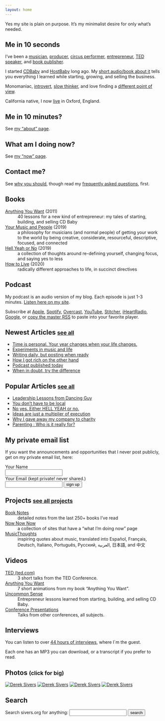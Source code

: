 ```yaml
---
layout: home
---
```


<section id="aboutme">
<p>
	Yes my site is plain on purpose.
	It’s my minimalist desire for only what’s needed.
</p>
<h2>
	Me in 10 seconds
</h2>
<p>
	I’ve been a <a href="/music">musician</a>, <a href="http://artificialrecords.com/">producer</a>, <a href="http://professionalpests.com/">circus performer</a>, <a href="/a">entrepreneur</a>, <a href="/presentations">TED speaker</a>, and <a href="/we14">book publisher</a>.
</p><p>
	I started <a href="https://www.cdbaby.com/">CDBaby</a> and <a href="https://www.hostbaby.com/">HostBaby</a> long ago.
	My <a href="/a">short audio/book about it</a> tells you everything I learned while starting, growing, and selling the business.
</p><p>
        Monomaniac,
	<a href="http://typelogic.com/intj.html">introvert</a>,
	<a href="/slow">slow thinker</a>,
	and love finding a <a href="/counter">different point of view</a>.
</p><p>
	California native, I now <a href="/local">live</a> in Oxford, England.
</p>
<h2>
	Me in 10 minutes?
</h2>
<p>
	See <a href="/about">my “about” page</a>.
</p>
<h2>
	What am I doing now?
</h2>
<p>
	See <a href="/now">my “now” page</a>.
</p>
<h2>
	Contact me?
</h2>
<p>
	See <a href="/contact">why you should</a>, though read my <a href="/faq">frequently asked questions</a>, first.
</p>
</section>

<section id="mybooks">
<h2>Books</h2>
<dl>
	<dt><a href="/a">Anything You Want</a> <span class="small">(2011)</span></dt>
	<dd>40 lessons for a new kind of entrepreneur: my tales of starting, building, and selling CD Baby</dd>
	<dt><a href="/m">Your Music and People</a> <span class="small">(2019)</span></dt>
	<dd>a philosophy for musicians (and normal people) of getting your work to the world by being creative, considerate, resourceful, descriptive, focused, and connected</dd>
	<dt><a href="/n">Hell Yeah or No</a> <span class="small">(2019)</span></dt>
	<dd>a collection of thoughts around re-defining yourself, changing focus, and saying yes to less</dd>
	<dt><a href="/h">How to Live</a> <span class="small">(2020)</span></dt>
	<dd>radically different approaches to life, in succinct directives</dd>
</dl>
</section>

<section id="podcast">
<h2>Podcast</h2>
<p>
My podcast is an audio version of my blog.
Each episode is just 1-3 minutes.
<a href="/podcast">Listen here on my site</a>.
</p><p>
Subscribe at
<a href="https://podcasts.apple.com/us/podcast/derek-sivers/id1485474470">Apple</a>,
<a href="https://open.spotify.com/show/15cXdV9RBxSZxhyC7Cow6E">Spotify</a>,
<a href="https://overcast.fm/itunes1485474470">Overcast</a>,
<a href="https://www.youtube.com/playlist?list=PLcE0XVmYoKM8gcT6nHNHDiK0rSjm8X6eb">YouTube</a>,
<a href="https://www.stitcher.com/podcast/derek-sivers">Stitcher</a>,
<a href="https://www.iheart.com/podcast/867-derek-sivers-52276959/">iHeartRadio</a>,
<a href="https://podcasts.google.com/?feed=aHR0cHM6Ly9zaXZlcnMub3JnL3BvZGNhc3QucnNz">Google</a>, or
<a href="/podcast.rss">copy the master RSS</a> to paste into your favorite player.
</p>
</section>

<section id="home">
<h2>Newest Articles <small><a href="/blog">see all</a></small></h2>
<ul>
	<li><a href="/mny">Time is personal. Your year changes when your life changes.</a></li>
	<li><a href="/eml">Experiments in music and life</a></li>
	<li><a href="/nod">Writing daily, but posting when ready</a></li>
	<li><a href="/richand">How I got rich on the other hand</a></li>
	<li><a href="/pinit2">Podcast published today</a></li>
	<li><a href="/trd">When in doubt, try the difference</a></li>
</ul>
</section>

<section id="home">
<h2>Popular Articles <small><a href="/blog">see all</a></small></h2>
<ul>
	<li><a href="/ff">Leadership Lessons from Dancing Guy</a></li>
	<li><a href="/local">You don’t have to be local</a></li>
	<li><a href="/hellyeah">No yes. Either HELL YEAH or no.</a></li>
	<li><a href="/multiply">Ideas are just a multiplier of execution</a></li>
	<li><a href="/trust">Why I gave away my company to charity</a></li>
	<li><a href="/pa">Parenting : Who is it really for?</a></li>
</ul>
</section>

<section id="list">
<h2>My private email list</h2>
<p>
If you want the announcements and opportunities that I never post publicly, get on my private email list, here:
</p>
<form action="/list" method="post" class="inlineform">
<label for="name">Your Name</label><br>
<input type="text" name="name" id="name" value=""><br>
<label for="email">Your Email (kept private! never shared.)</label><br>
<input type="email" name="email" id="email" value="">
<input type="hidden" name="listype" value="all">
<input type="submit" name="submit" value="sign up">
</form>
</section>

<section id="companies">
<h2>Projects <small><a href="/projects">see all projects</a></small></h2>
<dl>
	<dt><a href="/book">Book Notes</a></dt>
	<dd>detailed notes from the last 250+ books I’ve read</dd>
	<dt><a href="https://nownownow.com/">Now Now Now</a></dt>
	<dd>a collection of sites that have a “what I’m doing now” page</dd>
	<dt><a href="https://musicthoughts.com/">MusicThoughts</a></dt>
	<dd>inspiring quotes about music, translated into Español, Français, Deutsch, Italiano, Português, Русский, العربية, 日本語, and 中文</dd>
</dl>
</section>

<section id="videos">
<h2>Videos</h2>
<dl>
	<dt><a href="https://www.ted.com/speakers/derek_sivers">TED (ted.com)</a></dt>
	<dd>3 short talks from the TED Conference.</dd>
	<dt><a href="/anything">Anything You Want</a></dt>
	<dd>7 short animations from my book “Anything You Want”.</dd>
	<dt><a href="/wds">Uncommon Sense</a></dt>
	<dd>Entrepreneur lessons learned from starting, building, and selling CD Baby.</dd>
	<dt><a href="/presentations">Conference Presentations</a></dt>
	<dd>Talks from other conferences, all subjects.</dd>
</dl>
</section>

<section id="interviews">
<h2>Interviews</h2>
<p>You can listen to over <a href="/i">44 hours of interviews</a>, where I´m the guest.</p>
<p>Each one has an MP3 you can download, or a transcript if you prefer to read.</p>
</section>

<section id="photos">
<h2>Photos <small>(click for big)</small></h2>
<a href="/images/DerekSivers-20141119-1450.jpg"><img src="/images/DerekSivers-20141119-100.jpg" alt="Derek Sivers" title="© 2014 Derek Sivers"/></a>
<a href="/images/DerekSivers-20141209a-1853.jpg"><img src="/images/DerekSivers-20141209a-100.jpg" alt="Derek Sivers" title="© 2014 Pat Shepherd - patshepherd.co.nz" /></a>
<a href="/images/DerekSivers-20141209b-2333.jpg"><img src="/images/DerekSivers-20141209b-100.jpg" alt="Derek Sivers" title="© 2014 Pat Shepherd - patshepherd.co.nz" /></a>
<a href="/images/DerekSivers-20141209c-1556.jpg"><img src="/images/DerekSivers-20141209c-100.jpg" alt="Derek Sivers" title="© 2014 Pat Shepherd - patshepherd.co.nz" /></a>
</section>

<section id="search">
<h2>Search</h2>
<form action="https://duckduckgo.com/" method="get" class="inlineform">
	<label for="q">Search sivers.org for anything:</label>
	<input type="text" name="q" value="" required>
	<input type="hidden" name="sites" value="sivers.org">
	<input type="hidden" name="ia" value="web">
	<input type="submit" value="search">
</form>
</section>

